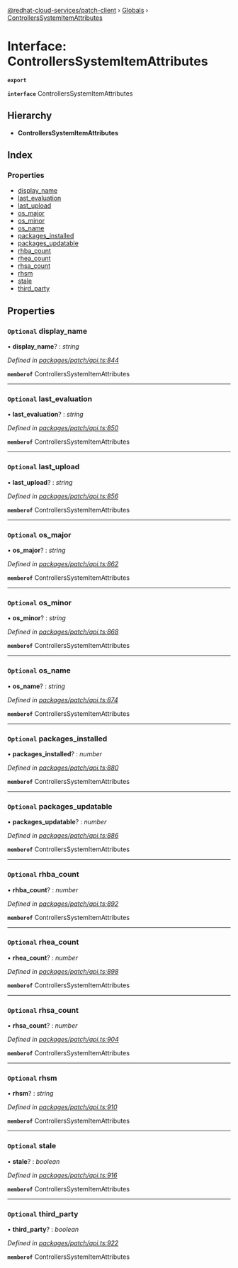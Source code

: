 [@redhat-cloud-services/patch-client](../README.md) › [Globals](../globals.md) › [ControllersSystemItemAttributes](controllerssystemitemattributes.md)

# Interface: ControllersSystemItemAttributes

**`export`** 

**`interface`** ControllersSystemItemAttributes

## Hierarchy

* **ControllersSystemItemAttributes**

## Index

### Properties

* [display_name](controllerssystemitemattributes.md#optional-display_name)
* [last_evaluation](controllerssystemitemattributes.md#optional-last_evaluation)
* [last_upload](controllerssystemitemattributes.md#optional-last_upload)
* [os_major](controllerssystemitemattributes.md#optional-os_major)
* [os_minor](controllerssystemitemattributes.md#optional-os_minor)
* [os_name](controllerssystemitemattributes.md#optional-os_name)
* [packages_installed](controllerssystemitemattributes.md#optional-packages_installed)
* [packages_updatable](controllerssystemitemattributes.md#optional-packages_updatable)
* [rhba_count](controllerssystemitemattributes.md#optional-rhba_count)
* [rhea_count](controllerssystemitemattributes.md#optional-rhea_count)
* [rhsa_count](controllerssystemitemattributes.md#optional-rhsa_count)
* [rhsm](controllerssystemitemattributes.md#optional-rhsm)
* [stale](controllerssystemitemattributes.md#optional-stale)
* [third_party](controllerssystemitemattributes.md#optional-third_party)

## Properties

### `Optional` display_name

• **display_name**? : *string*

*Defined in [packages/patch/api.ts:844](https://github.com/RedHatInsights/javascript-clients/blob/86c9750/packages/patch/api.ts#L844)*

**`memberof`** ControllersSystemItemAttributes

___

### `Optional` last_evaluation

• **last_evaluation**? : *string*

*Defined in [packages/patch/api.ts:850](https://github.com/RedHatInsights/javascript-clients/blob/86c9750/packages/patch/api.ts#L850)*

**`memberof`** ControllersSystemItemAttributes

___

### `Optional` last_upload

• **last_upload**? : *string*

*Defined in [packages/patch/api.ts:856](https://github.com/RedHatInsights/javascript-clients/blob/86c9750/packages/patch/api.ts#L856)*

**`memberof`** ControllersSystemItemAttributes

___

### `Optional` os_major

• **os_major**? : *string*

*Defined in [packages/patch/api.ts:862](https://github.com/RedHatInsights/javascript-clients/blob/86c9750/packages/patch/api.ts#L862)*

**`memberof`** ControllersSystemItemAttributes

___

### `Optional` os_minor

• **os_minor**? : *string*

*Defined in [packages/patch/api.ts:868](https://github.com/RedHatInsights/javascript-clients/blob/86c9750/packages/patch/api.ts#L868)*

**`memberof`** ControllersSystemItemAttributes

___

### `Optional` os_name

• **os_name**? : *string*

*Defined in [packages/patch/api.ts:874](https://github.com/RedHatInsights/javascript-clients/blob/86c9750/packages/patch/api.ts#L874)*

**`memberof`** ControllersSystemItemAttributes

___

### `Optional` packages_installed

• **packages_installed**? : *number*

*Defined in [packages/patch/api.ts:880](https://github.com/RedHatInsights/javascript-clients/blob/86c9750/packages/patch/api.ts#L880)*

**`memberof`** ControllersSystemItemAttributes

___

### `Optional` packages_updatable

• **packages_updatable**? : *number*

*Defined in [packages/patch/api.ts:886](https://github.com/RedHatInsights/javascript-clients/blob/86c9750/packages/patch/api.ts#L886)*

**`memberof`** ControllersSystemItemAttributes

___

### `Optional` rhba_count

• **rhba_count**? : *number*

*Defined in [packages/patch/api.ts:892](https://github.com/RedHatInsights/javascript-clients/blob/86c9750/packages/patch/api.ts#L892)*

**`memberof`** ControllersSystemItemAttributes

___

### `Optional` rhea_count

• **rhea_count**? : *number*

*Defined in [packages/patch/api.ts:898](https://github.com/RedHatInsights/javascript-clients/blob/86c9750/packages/patch/api.ts#L898)*

**`memberof`** ControllersSystemItemAttributes

___

### `Optional` rhsa_count

• **rhsa_count**? : *number*

*Defined in [packages/patch/api.ts:904](https://github.com/RedHatInsights/javascript-clients/blob/86c9750/packages/patch/api.ts#L904)*

**`memberof`** ControllersSystemItemAttributes

___

### `Optional` rhsm

• **rhsm**? : *string*

*Defined in [packages/patch/api.ts:910](https://github.com/RedHatInsights/javascript-clients/blob/86c9750/packages/patch/api.ts#L910)*

**`memberof`** ControllersSystemItemAttributes

___

### `Optional` stale

• **stale**? : *boolean*

*Defined in [packages/patch/api.ts:916](https://github.com/RedHatInsights/javascript-clients/blob/86c9750/packages/patch/api.ts#L916)*

**`memberof`** ControllersSystemItemAttributes

___

### `Optional` third_party

• **third_party**? : *boolean*

*Defined in [packages/patch/api.ts:922](https://github.com/RedHatInsights/javascript-clients/blob/86c9750/packages/patch/api.ts#L922)*

**`memberof`** ControllersSystemItemAttributes
